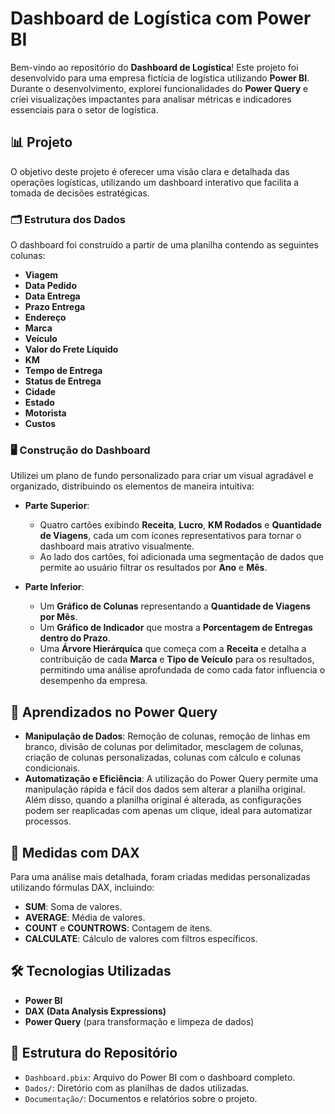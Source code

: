 # Dashboard de Logística com Power BI

Bem-vindo ao repositório do **Dashboard de Logística**! Este projeto foi desenvolvido para uma empresa fictícia de logística utilizando **Power BI**. Durante o desenvolvimento, explorei funcionalidades do **Power Query** e criei visualizações impactantes para analisar métricas e indicadores essenciais para o setor de logística.

## 📊 Projeto

O objetivo deste projeto é oferecer uma visão clara e detalhada das operações logísticas, utilizando um dashboard interativo que facilita a tomada de decisões estratégicas.

### 🗂️ Estrutura dos Dados

O dashboard foi construído a partir de uma planilha contendo as seguintes colunas:

- **Viagem**
- **Data Pedido**
- **Data Entrega**
- **Prazo Entrega**
- **Endereço**
- **Marca**
- **Veículo**
- **Valor do Frete Líquido**
- **KM**
- **Tempo de Entrega**
- **Status de Entrega**
- **Cidade**
- **Estado**
- **Motorista**
- **Custos**

### 🖥️ Construção do Dashboard

Utilizei um plano de fundo personalizado para criar um visual agradável e organizado, distribuindo os elementos de maneira intuitiva:

- **Parte Superior**:
  - Quatro cartões exibindo **Receita**, **Lucro**, **KM Rodados** e **Quantidade de Viagens**, cada um com ícones representativos para tornar o dashboard mais atrativo visualmente.
  - Ao lado dos cartões, foi adicionada uma segmentação de dados que permite ao usuário filtrar os resultados por **Ano** e **Mês**.
  
- **Parte Inferior**:
  - Um **Gráfico de Colunas** representando a **Quantidade de Viagens por Mês**.
  - Um **Gráfico de Indicador** que mostra a **Porcentagem de Entregas dentro do Prazo**.
  - Uma **Árvore Hierárquica** que começa com a **Receita** e detalha a contribuição de cada **Marca** e **Tipo de Veículo** para os resultados, permitindo uma análise aprofundada de como cada fator influencia o desempenho da empresa.

## 🔧 Aprendizados no Power Query

- **Manipulação de Dados**: Remoção de colunas, remoção de linhas em branco, divisão de colunas por delimitador, mesclagem de colunas, criação de colunas personalizadas, colunas com cálculo e colunas condicionais.
- **Automatização e Eficiência**: A utilização do Power Query permite uma manipulação rápida e fácil dos dados sem alterar a planilha original. Além disso, quando a planilha original é alterada, as configurações podem ser reaplicadas com apenas um clique, ideal para automatizar processos.

## 🧮 Medidas com DAX

Para uma análise mais detalhada, foram criadas medidas personalizadas utilizando fórmulas DAX, incluindo:

- **SUM**: Soma de valores.
- **AVERAGE**: Média de valores.
- **COUNT** e **COUNTROWS**: Contagem de itens.
- **CALCULATE**: Cálculo de valores com filtros específicos.

## 🛠️ Tecnologias Utilizadas

- **Power BI**
- **DAX (Data Analysis Expressions)**
- **Power Query** (para transformação e limpeza de dados)

## 📂 Estrutura do Repositório

- `Dashboard.pbix`: Arquivo do Power BI com o dashboard completo.
- `Dados/`: Diretório com as planilhas de dados utilizadas.
- `Documentação/`: Documentos e relatórios sobre o projeto.

